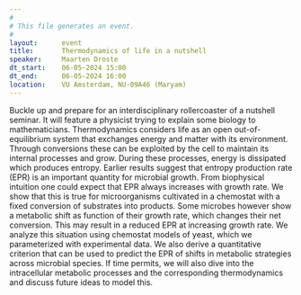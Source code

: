 ```yaml
---
#
# This file generates an event.
#
layout:      event
title:       Thermodynamics of life in a nutshell
speaker:     Maarten Droste
dt_start:    06-05-2024 15:00
dt_end:      06-05-2024 16:00
location:    VU Amsterdam, NU-09A46 (Maryam)
---
```


Buckle up and prepare for an interdisciplinary rollercoaster of a nutshell seminar. It will feature a physicist trying to explain some biology to mathematicians.
Thermodynamics considers life as an open out-of-equilibrium system that exchanges energy and matter with its environment. Through conversions these can be exploited by the cell to maintain its internal processes and grow. During these processes, energy is dissipated which produces entropy. Earlier results suggest that entropy production rate (EPR) is an important quantity for microbial growth. From biophysical intuition one could expect that EPR always increases with growth rate. We show that this is true for microorganisms cultivated in a chemostat with a fixed conversion of substrates into products. Some microbes however show a metabolic shift as function of their growth rate, which changes their net conversion. This may result in a reduced EPR at increasing growth rate. We analyze this situation using chemostat models of yeast, which we parameterized with experimental data. We also derive a quantitative criterion that can be used to predict the EPR of shifts in metabolic strategies across microbial species. If time permits, we will also dive into the intracellular metabolic processes and the corresponding thermodynamics and discuss future ideas to model this.